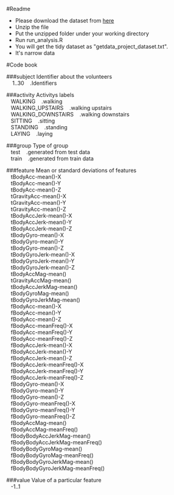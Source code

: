 #Readme

+ Please download the dataset from [here](https://d396qusza40orc.cloudfront.net/getdata%2Fprojectfiles%2FUCI%20HAR%20Dataset.zip)
+ Unzip the file
+ Put the unzipped folder under your working directory
+ Run run_analysis.R
+ You will get the tidy dataset as "getdata_project_dataset.txt". 
+ It's narrow data

#Code book

###subject
Identifier about the volunteers<br>
&nbsp;&nbsp;&nbsp;&nbsp;1..30 &nbsp;&nbsp;&nbsp;.Identifiers

###activity
Activitys labels<br>
&nbsp;&nbsp;&nbsp;WALKING &nbsp;&nbsp;&nbsp;.walking<br>
&nbsp;&nbsp;&nbsp;WALKING_UPSTAIRS &nbsp;&nbsp;&nbsp;.walking upstairs<br>
&nbsp;&nbsp;&nbsp;WALKING_DOWNSTAIRS &nbsp;&nbsp;&nbsp;.walking downstairs<br>
&nbsp;&nbsp;&nbsp;SITTING &nbsp;&nbsp;&nbsp;.sitting<br>
&nbsp;&nbsp;&nbsp;STANDING &nbsp;&nbsp;&nbsp;.standing<br>
&nbsp;&nbsp;&nbsp;LAYING &nbsp;&nbsp;&nbsp;.laying

###group
Type of group<br>
&nbsp;&nbsp;&nbsp;test &nbsp;&nbsp;&nbsp;.generated from test data<br>
&nbsp;&nbsp;&nbsp;train &nbsp;&nbsp;&nbsp;.generated from train data<br>

###feature
Mean or standard deviations of features<br>
&nbsp;&nbsp;&nbsp;tBodyAcc-mean()-X<br>
&nbsp;&nbsp;&nbsp;tBodyAcc-mean()-Y<br>
&nbsp;&nbsp;&nbsp;tBodyAcc-mean()-Z<br>
&nbsp;&nbsp;&nbsp;tGravityAcc-mean()-X<br>
&nbsp;&nbsp;&nbsp;tGravityAcc-mean()-Y<br>
&nbsp;&nbsp;&nbsp;tGravityAcc-mean()-Z<br>
&nbsp;&nbsp;&nbsp;tBodyAccJerk-mean()-X<br>
&nbsp;&nbsp;&nbsp;tBodyAccJerk-mean()-Y<br>
&nbsp;&nbsp;&nbsp;tBodyAccJerk-mean()-Z<br>
&nbsp;&nbsp;&nbsp;tBodyGyro-mean()-X<br>
&nbsp;&nbsp;&nbsp;tBodyGyro-mean()-Y<br>
&nbsp;&nbsp;&nbsp;tBodyGyro-mean()-Z<br>
&nbsp;&nbsp;&nbsp;tBodyGyroJerk-mean()-X<br>
&nbsp;&nbsp;&nbsp;tBodyGyroJerk-mean()-Y<br>
&nbsp;&nbsp;&nbsp;tBodyGyroJerk-mean()-Z<br>
&nbsp;&nbsp;&nbsp;tBodyAccMag-mean()<br>
&nbsp;&nbsp;&nbsp;tGravityAccMag-mean()<br>
&nbsp;&nbsp;&nbsp;tBodyAccJerkMag-mean()<br>
&nbsp;&nbsp;&nbsp;tBodyGyroMag-mean()<br>
&nbsp;&nbsp;&nbsp;tBodyGyroJerkMag-mean()<br>
&nbsp;&nbsp;&nbsp;fBodyAcc-mean()-X<br>
&nbsp;&nbsp;&nbsp;fBodyAcc-mean()-Y<br>
&nbsp;&nbsp;&nbsp;fBodyAcc-mean()-Z<br>
&nbsp;&nbsp;&nbsp;fBodyAcc-meanFreq()-X<br>
&nbsp;&nbsp;&nbsp;fBodyAcc-meanFreq()-Y<br>
&nbsp;&nbsp;&nbsp;fBodyAcc-meanFreq()-Z<br>
&nbsp;&nbsp;&nbsp;fBodyAccJerk-mean()-X<br>
&nbsp;&nbsp;&nbsp;fBodyAccJerk-mean()-Y<br>
&nbsp;&nbsp;&nbsp;fBodyAccJerk-mean()-Z<br>
&nbsp;&nbsp;&nbsp;fBodyAccJerk-meanFreq()-X<br>
&nbsp;&nbsp;&nbsp;fBodyAccJerk-meanFreq()-Y<br>
&nbsp;&nbsp;&nbsp;fBodyAccJerk-meanFreq()-Z<br>
&nbsp;&nbsp;&nbsp;fBodyGyro-mean()-X<br>
&nbsp;&nbsp;&nbsp;fBodyGyro-mean()-Y<br>
&nbsp;&nbsp;&nbsp;fBodyGyro-mean()-Z<br>
&nbsp;&nbsp;&nbsp;fBodyGyro-meanFreq()-X<br>
&nbsp;&nbsp;&nbsp;fBodyGyro-meanFreq()-Y<br>
&nbsp;&nbsp;&nbsp;fBodyGyro-meanFreq()-Z<br>
&nbsp;&nbsp;&nbsp;fBodyAccMag-mean()<br>
&nbsp;&nbsp;&nbsp;fBodyAccMag-meanFreq()<br>
&nbsp;&nbsp;&nbsp;fBodyBodyAccJerkMag-mean()<br>
&nbsp;&nbsp;&nbsp;fBodyBodyAccJerkMag-meanFreq()<br>
&nbsp;&nbsp;&nbsp;fBodyBodyGyroMag-mean()<br>
&nbsp;&nbsp;&nbsp;fBodyBodyGyroMag-meanFreq()<br>
&nbsp;&nbsp;&nbsp;fBodyBodyGyroJerkMag-mean()<br>
&nbsp;&nbsp;&nbsp;fBodyBodyGyroJerkMag-meanFreq()<br>

###value
Value of a particular feature<br>
&nbsp;&nbsp;&nbsp;-1..1


